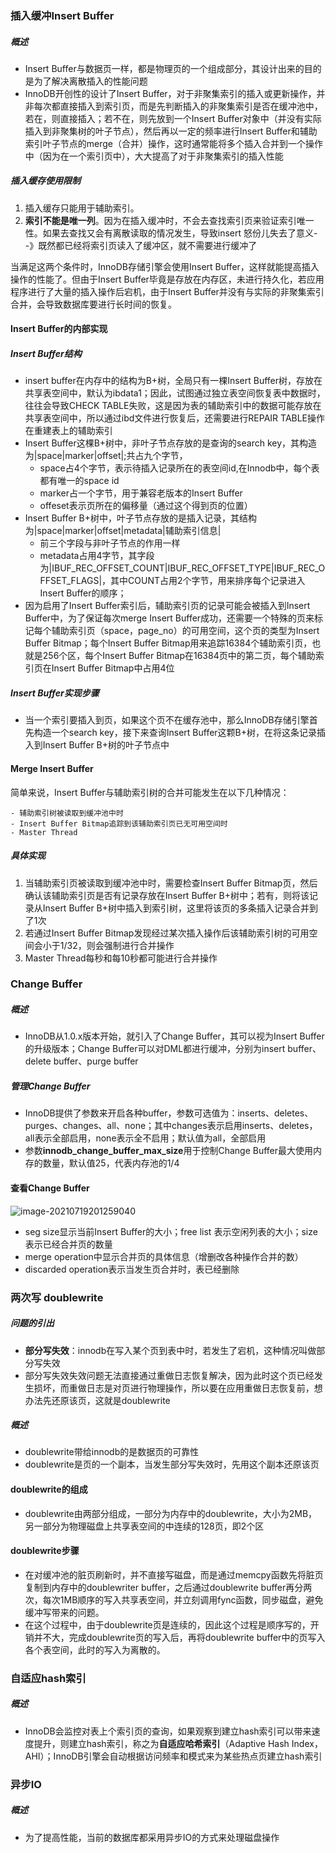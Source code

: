### 插入缓冲Insert Buffer

##### 概述

- Insert Buffer与数据页一样，都是物理页的一个组成部分，其设计出来的目的是为了解决离散插入的性能问题
- InnoDB开创性的设计了Insert Buffer，对于非聚集索引的插入或更新操作，并非每次都直接插入到索引页，而是先判断插入的非聚集索引是否在缓冲池中，若在，则直接插入；若不在，则先放到一个Insert Buffer对象中（并没有实际插入到非聚集树的叶子节点），然后再以一定的频率进行Insert Buffer和辅助索引叶子节点的merge（合并）操作，这时通常能将多个插入合并到一个操作中（因为在一个索引页中），大大提高了对于非聚集索引的插入性能



##### 插入缓存使用限制

1. 插入缓存只能用于辅助索引。
2. **索引不能是唯一列**。因为在插入缓冲时，不会去查找索引页来验证索引唯一性。如果去查找又会有离散读取的情况发生，导致insert 怒份儿失去了意义--》既然都已经将索引页读入了缓冲区，就不需要进行缓冲了

当满足这两个条件时，InnoDB存储引擎会使用Insert Buffer，这样就能提高插入操作的性能了。但由于Insert Buffer毕竟是存放在内存区，未进行持久化，若应用程序进行了大量的插入操作后宕机，由于Insert Buffer并没有与实际的非聚集索引合并，会导致数据库要进行长时间的恢复。



#### Insert Buffer的内部实现

##### Insert Buffer结构

- insert buffer在内存中的结构为B+树，全局只有一棵Insert Buffer树，存放在共享表空间中，默认为ibdata1；因此，试图通过独立表空间恢复表中数据时，往往会导致CHECK TABLE失败，这是因为表的辅助索引中的数据可能存放在共享表空间中，所以通过ibd文件进行恢复后，还需要进行REPAIR TABLE操作在重建表上的辅助索引
- Insert Buffer这棵B+树中，非叶子节点存放的是查询的search key，其构造为|space|marker|offset|;共占九个字节，
  - space占4个字节，表示待插入记录所在的表空间id,在Innodb中，每个表都有唯一的space id
  - marker占一个字节，用于兼容老版本的Insert Buffer
  - offeset表示页所在的偏移量（通过这个得到页的位置）
- Insert Buffer B+树中，叶子节点存放的是插入记录，其结构为|space|marker|offset|metadata|辅助索引信息|
  - 前三个字段与非叶子节点的作用一样
  - metadata占用4字节，其字段为|IBUF_REC_OFFSET_COUNT|IBUF_REC_OFFSET_TYPE|IBUF_REC_OFFSET_FLAGS|，其中COUNT占用2个字节，用来排序每个记录进入Insert Buffer的顺序；
- 因为启用了Insert Buffer索引后，辅助索引页的记录可能会被插入到Insert Buffer中，为了保证每次merge Insert Buffer成功，还需要一个特殊的页来标记每个辅助索引页（space，page_no）的可用空间，这个页的类型为Insert Buffer Bitmap；每个Insert Buffer Bitmap用来追踪16384个辅助索引页，也就是256个区，每个Insert Buffer Bitmap在16384页中的第二页，每个辅助索引页在Insert Buffer Bitmap中占用4位

##### Insert Buffer实现步骤

- 当一个索引要插入到页，如果这个页不在缓存池中，那么InnoDB存储引擎首先构造一个search key，接下来查询Insert Buffer这颗B+树，在将这条记录插入到Insert Buffer B+树的叶子节点中

#### Merge Insert Buffer

简单来说，Insert Buffer与辅助索引树的合并可能发生在以下几种情况：

	- 辅助索引树被读取到缓冲池中时
	- Insert Buffer Bitmap追踪到该辅助索引页已无可用空间时
	- Master Thread

##### 具体实现

1. 当辅助索引页被读取到缓冲池中时，需要检查Insert Buffer Bitmap页，然后确认该辅助索引页是否有记录存放在Insert Buffer B+树中；若有，则将该记录从Insert Buffer B+树中插入到索引树，这里将该页的多条插入记录合并到了1次
2. 若通过Insert Buffer Bitmap发现经过某次插入操作后该辅助索引树的可用空间会小于1/32，则会强制进行合并操作
3. Master Thread每秒和每10秒都可能进行合并操作

### Change Buffer

##### 概述

- InnoDB从1.0.x版本开始，就引入了Change Buffer，其可以视为Insert Buffer的升级版本；Change Buffer可以对DML都进行缓冲，分别为insert buffer、delete buffer、purge buffer

##### 管理Change Buffer

- InnoDB提供了参数来开启各种buffer，参数可选值为：inserts、deletes、purges、changes、all、none；其中changes表示启用inserts、deletes，all表示全部启用，none表示全不启用；默认值为all，全部启用
- 参数**innodb_change_buffer_max_size**用于控制Change Buffer最大使用内存的数量，默认值25，代表内存池的1/4

#### 查看Change Buffer

![image-20210719201259040](C:\Users\皮卡丘\AppData\Roaming\Typora\typora-user-images\image-20210719201259040.png)

- seg size显示当前Insert Buffer的大小；free list 表示空闲列表的大小；size表示已经合并页的数量
- merge operation中显示合并页的具体信息（增删改各种操作合并的数）
- discarded operation表示当发生页合并时，表已经删除





### 两次写 doublewrite

##### 问题的引出

- **部分写失效**：innodb在写入某个页到表中时，若发生了宕机，这种情况叫做部分写失效
- 部分写失效失效问题无法直接通过重做日志恢复解决，因为此时这个页已经发生损坏，而重做日志是对页进行物理操作，所以要在应用重做日志恢复前，想办法先还原该页，这就是doublewrite

##### 概述

- doublewrite带给innodb的是数据页的可靠性
- doublewrite是页的一个副本，当发生部分写失效时，先用这个副本还原该页

#### doublewrite的组成

- doublewrite由两部分组成，一部分为内存中的doublewrite，大小为2MB，另一部分为物理磁盘上共享表空间的中连续的128页，即2个区

#### doublewrite步骤

- 在对缓冲池的脏页刷新时，并不直接写磁盘，而是通过memcpy函数先将脏页复制到内存中的doublewriter buffer，之后通过doublewrite buffer再分两次，每次1MB顺序的写入共享表空间，并立刻调用fync函数，同步磁盘，避免缓冲写带来的问题。
- 在这个过程中，由于doublewrite页是连续的，因此这个过程是顺序写的，开销并不大，完成doublewrite页的写入后，再将doublewrite buffer中的页写入各个表空间，此时的写入为离散的。



### 自适应hash索引

##### 概述

- InnoDB会监控对表上个索引页的查询，如果观察到建立hash索引可以带来速度提升，则建立hash索引，称之为**自适应哈希索引**（Adaptive Hash Index，AHI）；InnoDB引擎会自动根据访问频率和模式来为某些热点页建立hash索引

### 异步IO

##### 概述

- 为了提高性能，当前的数据库都采用异步IO的方式来处理磁盘操作

